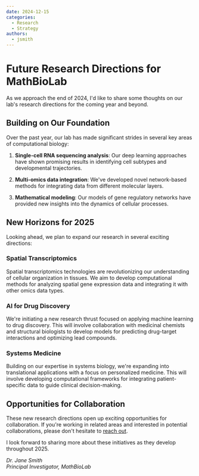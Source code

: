 ```yaml
---
date: 2024-12-15
categories:
  - Research
  - Strategy
authors:
  - jsmith
---
```


# Future Research Directions for MathBioLab

As we approach the end of 2024, I'd like to share some thoughts on our lab's research directions for the coming year and beyond.

<!-- more -->

## Building on Our Foundation

Over the past year, our lab has made significant strides in several key areas of computational biology:

1. **Single-cell RNA sequencing analysis**: Our deep learning approaches have shown promising results in identifying cell subtypes and developmental trajectories.

2. **Multi-omics data integration**: We've developed novel network-based methods for integrating data from different molecular layers.

3. **Mathematical modeling**: Our models of gene regulatory networks have provided new insights into the dynamics of cellular processes.

## New Horizons for 2025

Looking ahead, we plan to expand our research in several exciting directions:

### Spatial Transcriptomics

Spatial transcriptomics technologies are revolutionizing our understanding of cellular organization in tissues. We aim to develop computational methods for analyzing spatial gene expression data and integrating it with other omics data types.

### AI for Drug Discovery

We're initiating a new research thrust focused on applying machine learning to drug discovery. This will involve collaboration with medicinal chemists and structural biologists to develop models for predicting drug-target interactions and optimizing lead compounds.

### Systems Medicine

Building on our expertise in systems biology, we're expanding into translational applications with a focus on personalized medicine. This will involve developing computational frameworks for integrating patient-specific data to guide clinical decision-making.

## Opportunities for Collaboration

These new research directions open up exciting opportunities for collaboration. If you're working in related areas and interested in potential collaborations, please don't hesitate to [reach out](../../contact.md).

I look forward to sharing more about these initiatives as they develop throughout 2025.

*Dr. Jane Smith*  
*Principal Investigator, MathBioLab*
